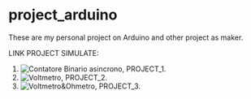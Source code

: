 # project_arduino
These are my personal project on Arduino and other project as maker.

LINK PROJECT SIMULATE:

1. ![Contatore Binario asincrono](https://www.tinkercad.com/things/855vRrSkI61-epic-hango/editel?sharecode=a2lOEE25paIfkgC37qiA1VPJ9A_SGkmExllaAjLeOSg), PROJECT_1.
2. ![Voltmetro](https://www.tinkercad.com/things/9jgrRdC0x55-voltmetro/editel?sharecode=Ty7aTZ89Pjb9bz6HpP_UDfQniXqgRtf22ZEnP6Yt838), PROJECT_2.
3. ![Voltmetro&Ohmetro](https://www.tinkercad.com/things/bDoLRHsRYnm-copy-of-modulo-rele/editel?sharecode=WvZWN9qe5ZIyKmEBC0FCGKZThtPiHy9sUXIU3jRwfT8), PROJECT_3.
